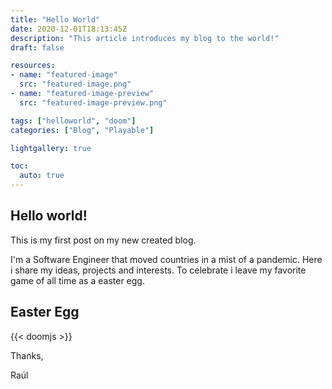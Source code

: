 ```yaml
---
title: "Hello World"
date: 2020-12-01T18:13:45Z
description: "This article introduces my blog to the world!"
draft: false

resources:
- name: "featured-image"
  src: "featured-image.png"
- name: "featured-image-preview"
  src: "featured-image-preview.png"

tags: ["helloworld", "doom"]
categories: ["Blog", "Playable"]

lightgallery: true

toc:
  auto: true
---
```


## Hello world!

This is my first post on my new created blog.

I'm a Software Engineer that moved countries in a mist of a pandemic.
Here i share my ideas, projects and interests.
To celebrate i leave my favorite game of all time as a easter egg.

<!--more-->
## Easter Egg
{{< doomjs >}}

Thanks,

Raúl
